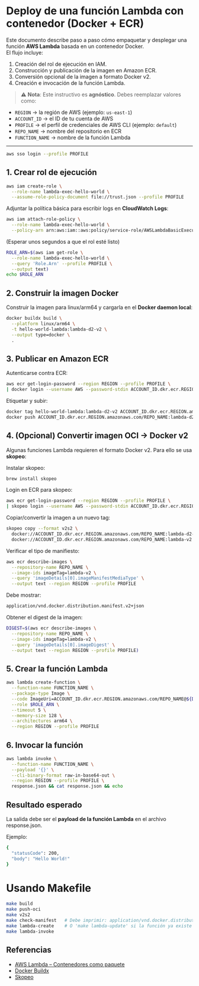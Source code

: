 # Deploy de una función Lambda con contenedor (Docker + ECR)

Este documento describe paso a paso cómo empaquetar y desplegar una función **AWS Lambda** basada en un contenedor Docker.  
El flujo incluye:

1. Creación del rol de ejecución en IAM.
2. Construcción y publicación de la imagen en Amazon ECR.
3. Conversión opcional de la imagen a formato Docker v2.
4. Creación e invocación de la función Lambda.

> ⚠️ **Nota**: Este instructivo es **agnóstico**. Debes reemplazar valores como:
- `REGION` → la región de AWS (ejemplo: `us-east-1`)  
- `ACCOUNT_ID` → el ID de tu cuenta de AWS  
- `PROFILE` → el perfil de credenciales de AWS CLI (ejemplo: `default`)  
- `REPO_NAME` → nombre del repositorio en ECR  
- `FUNCTION_NAME` → nombre de la función Lambda  

---

```bash
aws sso login --profile PROFILE
```

## 1. Crear rol de ejecución

```bash
aws iam create-role \
  --role-name lambda-exec-hello-world \
  --assume-role-policy-document file://trust.json --profile PROFILE
```


Adjuntar la política básica para escribir logs en  **CloudWatch Logs**:

```bash
aws iam attach-role-policy \
  --role-name lambda-exec-hello-world \
  --policy-arn arn:aws:iam::aws:policy/service-role/AWSLambdaBasicExecutionRole --profile PROFILE
```

(Esperar unos segundos a que el rol esté listo)

```bash
ROLE_ARN=$(aws iam get-role \
  --role-name lambda-exec-hello-world \
  --query 'Role.Arn' --profile PROFILE \
  --output text)
echo $ROLE_ARN
```

## **2. Construir la imagen Docker**

Construir la imagen para  linux/arm64  y cargarla en el  **Docker daemon local**:

```bash
docker buildx build \
  --platform linux/arm64 \
  -t hello-world-lambda:lambda-d2-v2 \
  --output type=docker \
  .
```

## **3. Publicar en Amazon ECR**

Autenticarse contra ECR:

```bash
aws ecr get-login-password --region REGION --profile PROFILE \
| docker login --username AWS --password-stdin ACCOUNT_ID.dkr.ecr.REGION.amazonaws.com
```

Etiquetar y subir:

```bash
docker tag hello-world-lambda:lambda-d2-v2 ACCOUNT_ID.dkr.ecr.REGION.amazonaws.com/REPO_NAME:lambda-d2-v2
docker push ACCOUNT_ID.dkr.ecr.REGION.amazonaws.com/REPO_NAME:lambda-d2-v2
```

## **4. (Opcional) Convertir imagen OCI → Docker v2**

Algunas funciones Lambda requieren el formato  Docker v2. Para ello se usa  **skopeo**:

Instalar  skopeo:

```bash
brew install skopeo
```

Login en ECR para  skopeo:

```bash
aws ecr get-login-password --region REGION --profile PROFILE \
| skopeo login --username AWS --password-stdin ACCOUNT_ID.dkr.ecr.REGION.amazonaws.com
```

Copiar/convertir la imagen a un nuevo tag:

```bash
skopeo copy --format v2s2 \
  docker://ACCOUNT_ID.dkr.ecr.REGION.amazonaws.com/REPO_NAME:lambda-d2-v2 \
  docker://ACCOUNT_ID.dkr.ecr.REGION.amazonaws.com/REPO_NAME:lambda-v2
```

Verificar el tipo de manifiesto:

```bash
aws ecr describe-images \
  --repository-name REPO_NAME \
  --image-ids imageTag=lambda-v2 \
  --query 'imageDetails[0].imageManifestMediaType' \
  --output text --region REGION --profile PROFILE
```

Debe mostrar:

```bash
application/vnd.docker.distribution.manifest.v2+json
```

Obtener el  digest  de la imagen:

```bash
DIGEST=$(aws ecr describe-images \
  --repository-name REPO_NAME \
  --image-ids imageTag=lambda-v2 \
  --query 'imageDetails[0].imageDigest' \
  --output text --region REGION --profile PROFILE)
```

## **5. Crear la función Lambda**

```bash
aws lambda create-function \
  --function-name FUNCTION_NAME \
  --package-type Image \
  --code ImageUri=ACCOUNT_ID.dkr.ecr.REGION.amazonaws.com/REPO_NAME@${DIGEST} \
  --role $ROLE_ARN \
  --timeout 5 \
  --memory-size 128 \
  --architectures arm64 \
  --region REGION --profile PROFILE
```

## **6. Invocar la función**

```bash
aws lambda invoke \
  --function-name FUNCTION_NAME \
  --payload '{}' \
  --cli-binary-format raw-in-base64-out \
  --region REGION --profile PROFILE \
  response.json && cat response.json && echo
```

## **Resultado esperado**

La salida debe ser el  **payload de la función Lambda**  en el archivo  response.json.

Ejemplo:

```bash
{
  "statusCode": 200,
  "body": "Hello World!"
}
```

# Usando Makefile

```bash
make build
make push-oci
make v2s2
make check-manifest   # Debe imprimir: application/vnd.docker.distribution.manifest.v2+json
make lambda-create    # O 'make lambda-update' si la función ya existe
make lambda-invoke
```

## **Referencias**

-   [AWS Lambda – Contenedores como paquete](https://docs.aws.amazon.com/lambda/latest/dg/images-create.html)
-   [Docker Buildx](https://docs.docker.com/buildx/working-with-buildx/)
-   [Skopeo](https://github.com/containers/skopeo)